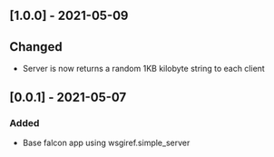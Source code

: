 ## [1.0.0] - 2021-05-09

## Changed
* Server is now returns a random 1KB kilobyte string to each client

## [0.0.1] - 2021-05-07

### Added
* Base falcon app using wsgiref.simple_server